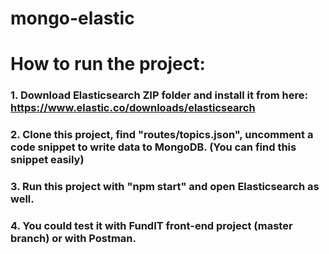 # mongo-elastic
# How to run the project:
### 1. Download Elasticsearch ZIP folder and install it from here: https://www.elastic.co/downloads/elasticsearch
### 2. Clone this project, find "routes/topics.json", uncomment a code snippet to write data to MongoDB. (You can find this snippet easily)
### 3. Run this project with "npm start" and open Elasticsearch as well.
### 4. You could test it with FundIT front-end project (master branch) or with Postman.
